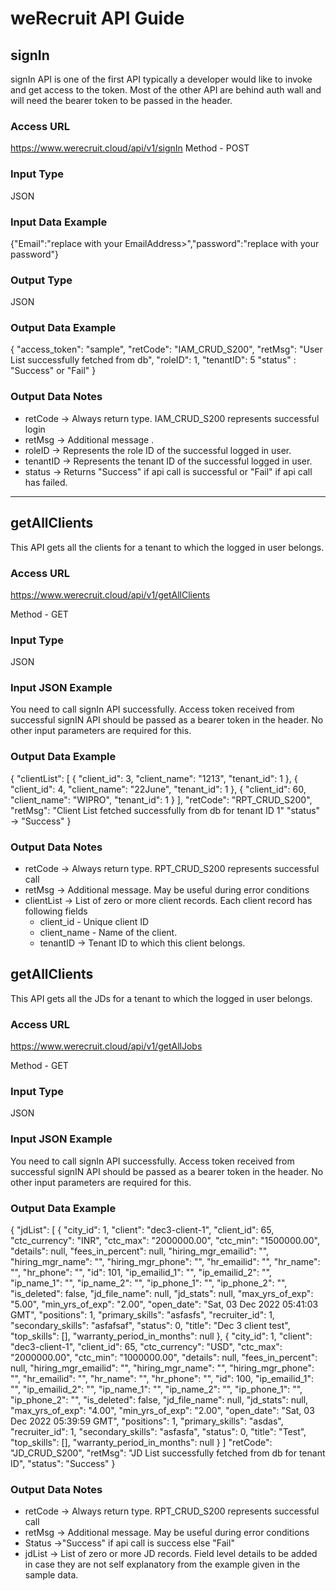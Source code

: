 # weRecruit API Guide

## signIn
signIn API is one of the first API typically a developer would like to invoke and get access to the token. Most of the other API are behind auth wall and will need the bearer token to be passed in the header.
### Access URL 
https://www.werecruit.cloud/api/v1/signIn
Method - POST

### Input Type
JSON 

### Input Data Example

{"Email":"replace with your EmailAddress>","password":"replace with your password"}

### Output Type
JSON

### Output Data Example

{
    "access_token": "sample",
    "retCode": "IAM_CRUD_S200",
    "retMsg": "User List successfully fetched from db",
    "roleID": 1,
    "tenantID": 5
    "status" : "Success" or "Fail"
}

### Output Data Notes

- retCode -> Always return type. IAM_CRUD_S200 represents successful login
- retMsg -> Additional message .
- roleID -> Represents the role ID of the successful logged in user.
- tenantID -> Represents the tenant ID of the successful logged in user.
- status -> Returns "Success" if api call is successful or "Fail" if api call has failed.

***
## getAllClients
This API gets all the clients for a tenant to which the logged in user belongs. 

### Access URL 
https://www.werecruit.cloud/api/v1/getAllClients

Method - GET

### Input Type

JSON 
### Input JSON Example

You need to call signIn API successfully. Access token received from successful signIN API should be passed as a bearer token in the header. No other input parameters are required for this.

### Output Data Example

{
    "clientList": [
        {
            "client_id": 3,
            "client_name": "1213",
            "tenant_id": 1
        },
        {
            "client_id": 4,
            "client_name": "22June",
            "tenant_id": 1
        },
        {
            "client_id": 60,
            "client_name": "WIPRO",
            "tenant_id": 1
        }
    ],
    "retCode": "RPT_CRUD_S200",
    "retMsg": "Client List fetched successfully from db for tenant ID 1"
    "status" -> "Success"
}

### Output Data Notes

- retCode -> Always return type. RPT_CRUD_S200 represents successful call
- retMsg -> Additional message. May be useful during error conditions
- clientList -> List of zero or more client records. Each client record has following fields
    - client_id - Unique client ID 
    - client_name - Name of the client.
    - tenantID -> Tenant ID to which this client belongs.


## getAllClients
This API gets all the JDs for a tenant to which the logged in user belongs. 

### Access URL 
https://www.werecruit.cloud/api/v1/getAllJobs

Method - GET

### Input Type

JSON 
### Input JSON Example

You need to call signIn API successfully. Access token received from successful signIN API should be passed as a bearer token in the header. No other input parameters are required for this.

### Output Data Example
{
    "jdList": [
        {
            "city_id": 1,
            "client": "dec3-client-1",
            "client_id": 65,
            "ctc_currency": "INR",
            "ctc_max": "2000000.00",
            "ctc_min": "1500000.00",
            "details": null,
            "fees_in_percent": null,
            "hiring_mgr_emailid": "",
            "hiring_mgr_name": "",
            "hiring_mgr_phone": "",
            "hr_emailid": "",
            "hr_name": "",
            "hr_phone": "",
            "id": 101,
            "ip_emailid_1": "",
            "ip_emailid_2": "",
            "ip_name_1": "",
            "ip_name_2": "",
            "ip_phone_1": "",
            "ip_phone_2": "",
            "is_deleted": false,
            "jd_file_name": null,
            "jd_stats": null,
            "max_yrs_of_exp": "5.00",
            "min_yrs_of_exp": "2.00",
            "open_date": "Sat, 03 Dec 2022 05:41:03 GMT",
            "positions": 1,
            "primary_skills": "asfasfs",
            "recruiter_id": 1,
            "secondary_skills": "asfafsaf",
            "status": 0,
            "title": "Dec 3 client test",
            "top_skills": [],
            "warranty_period_in_months": null
        },
        {
            "city_id": 1,
            "client": "dec3-client-1",
            "client_id": 65,
            "ctc_currency": "USD",
            "ctc_max": "2000000.00",
            "ctc_min": "1000000.00",
            "details": null,
            "fees_in_percent": null,
            "hiring_mgr_emailid": "",
            "hiring_mgr_name": "",
            "hiring_mgr_phone": "",
            "hr_emailid": "",
            "hr_name": "",
            "hr_phone": "",
            "id": 100,
            "ip_emailid_1": "",
            "ip_emailid_2": "",
            "ip_name_1": "",
            "ip_name_2": "",
            "ip_phone_1": "",
            "ip_phone_2": "",
            "is_deleted": false,
            "jd_file_name": null,
            "jd_stats": null,
            "max_yrs_of_exp": "4.00",
            "min_yrs_of_exp": "2.00",
            "open_date": "Sat, 03 Dec 2022 05:39:59 GMT",
            "positions": 1,
            "primary_skills": "asdas",
            "recruiter_id": 1,
            "secondary_skills": "asfasfa",
            "status": 0,
            "title": "Test",
            "top_skills": [],
            "warranty_period_in_months": null
        }
    ]
    "retCode": "JD_CRUD_S200",
    "retMsg": "JD List successfully fetched from db for tenant ID",
    "status": "Success"
}
### Output Data Notes

- retCode -> Always return type. RPT_CRUD_S200 represents successful call
- retMsg -> Additional message. May be useful during error conditions
- Status ->"Success" if api call is success else "Fail"
- jdList -> List of zero or more JD records. Field level details to be added in case they are not self explanatory from the example given in the sample data.


